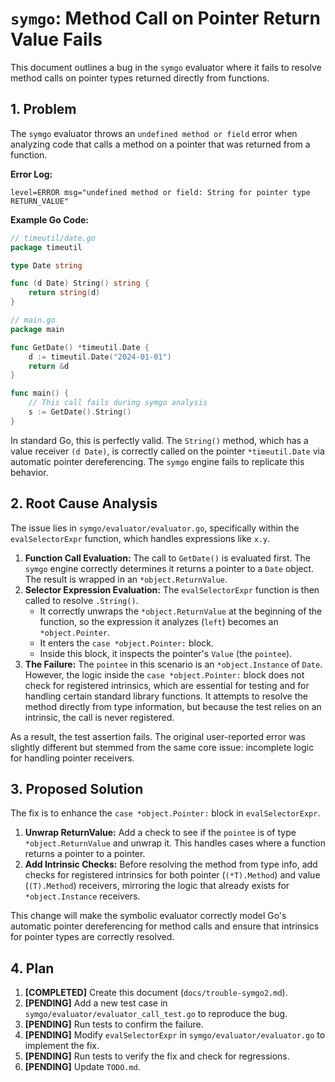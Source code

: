 # `symgo`: Method Call on Pointer Return Value Fails

This document outlines a bug in the `symgo` evaluator where it fails to resolve method calls on pointer types returned directly from functions.

## 1. Problem

The `symgo` evaluator throws an `undefined method or field` error when analyzing code that calls a method on a pointer that was returned from a function.

**Error Log:**
```
level=ERROR msg="undefined method or field: String for pointer type RETURN_VALUE"
```

**Example Go Code:**
```go
// timeutil/date.go
package timeutil

type Date string

func (d Date) String() string {
    return string(d)
}

// main.go
package main

func GetDate() *timeutil.Date {
    d := timeutil.Date("2024-01-01")
    return &d
}

func main() {
    // This call fails during symgo analysis
    s := GetDate().String()
}
```
In standard Go, this is perfectly valid. The `String()` method, which has a value receiver `(d Date)`, is correctly called on the pointer `*timeutil.Date` via automatic pointer dereferencing. The `symgo` engine fails to replicate this behavior.

## 2. Root Cause Analysis

The issue lies in `symgo/evaluator/evaluator.go`, specifically within the `evalSelectorExpr` function, which handles expressions like `x.y`.

1.  **Function Call Evaluation:** The call to `GetDate()` is evaluated first. The `symgo` engine correctly determines it returns a pointer to a `Date` object. The result is wrapped in an `*object.ReturnValue`.
2.  **Selector Expression Evaluation:** The `evalSelectorExpr` function is then called to resolve `.String()`.
    -   It correctly unwraps the `*object.ReturnValue` at the beginning of the function, so the expression it analyzes (`left`) becomes an `*object.Pointer`.
    -   It enters the `case *object.Pointer:` block.
    -   Inside this block, it inspects the pointer's `Value` (the `pointee`).
3.  **The Failure:** The `pointee` in this scenario is an `*object.Instance` of `Date`. However, the logic inside the `case *object.Pointer:` block does not check for registered intrinsics, which are essential for testing and for handling certain standard library functions. It attempts to resolve the method directly from type information, but because the test relies on an intrinsic, the call is never registered.

As a result, the test assertion fails. The original user-reported error was slightly different but stemmed from the same core issue: incomplete logic for handling pointer receivers.

## 3. Proposed Solution

The fix is to enhance the `case *object.Pointer:` block in `evalSelectorExpr`.

1.  **Unwrap ReturnValue:** Add a check to see if the `pointee` is of type `*object.ReturnValue` and unwrap it. This handles cases where a function returns a pointer to a pointer.
2.  **Add Intrinsic Checks:** Before resolving the method from type info, add checks for registered intrinsics for both pointer (`(*T).Method`) and value (`(T).Method`) receivers, mirroring the logic that already exists for `*object.Instance` receivers.

This change will make the symbolic evaluator correctly model Go's automatic pointer dereferencing for method calls and ensure that intrinsics for pointer types are correctly resolved.

## 4. Plan

1.  **[COMPLETED]** Create this document (`docs/trouble-symgo2.md`).
2.  **[PENDING]** Add a new test case in `symgo/evaluator/evaluator_call_test.go` to reproduce the bug.
3.  **[PENDING]** Run tests to confirm the failure.
4.  **[PENDING]** Modify `evalSelectorExpr` in `symgo/evaluator/evaluator.go` to implement the fix.
5.  **[PENDING]** Run tests to verify the fix and check for regressions.
6.  **[PENDING]** Update `TODO.md`.